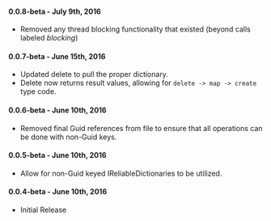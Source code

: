 #### 0.0.8-beta - July 9th, 2016
* Removed any thread blocking functionality that existed (beyond calls labeled *blocking*)

#### 0.0.7-beta - June 15th, 2016
* Updated delete to pull the proper dictionary.
* Delete now returns result values, allowing for `delete -> map -> create` type code.

#### 0.0.6-beta - June 10th, 2016
* Removed final Guid references from file to ensure that all operations can be done with non-Guid keys.

#### 0.0.5-beta - June 10th, 2016
* Allow for non-Guid keyed IReliableDictionaries to be utilized.

#### 0.0.4-beta - June 10th, 2016
* Initial Release
